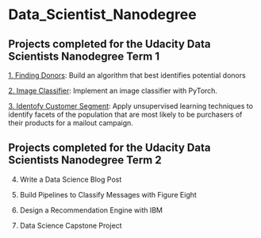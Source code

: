 # Data_Scientist_Nanodegree

## Projects completed for the Udacity Data Scientists Nanodegree Term 1
[1. Finding Donors](https://github.com/joshxinjie/Data_Scientist_Nanodegree/tree/master/finding_donors): Build an algorithm that best identifies potential donors

[2. Image Classifier](https://github.com/joshxinjie/Data_Scientist_Nanodegree/tree/master/image_classifier): Implement an image classifier with PyTorch. 

[3. Identofy Customer Segment](https://github.com/joshxinjie/Data_Scientist_Nanodegree/tree/master/identify_customer_segment): Apply unsupervised learning techniques to identify facets of the population that are most likely to be purchasers of their products for a mailout campaign.

## Projects completed for the Udacity Data Scientists Nanodegree Term 2
4. Write a Data Science Blog Post

5. Build Pipelines to Classify Messages with Figure Eight

6. Design a Recommendation Engine with IBM

7. Data Science Capstone Project
